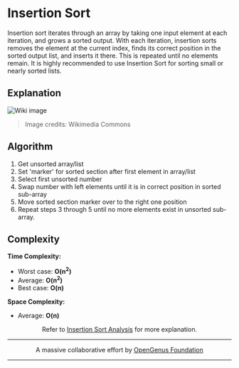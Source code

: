 # Insertion Sort
Insertion sort iterates through an array by taking one input element at each iteration, and grows a sorted output. With each iteration, insertion sorts removes the element at the current index, finds its correct position in the sorted output list, and inserts it there. This is repeated until no elements remain.
It is highly recommended to use Insertion Sort for sorting small or nearly sorted lists.
## Explanation
![Wiki image](https://upload.wikimedia.org/wikipedia/commons/0/0f/Insertion-sort-example-300px.gif)
> Image credits: Wikimedia Commons

## Algorithm
1. Get unsorted array/list
2. Set 'marker' for sorted section after first element in array/list
3. Select first unsorted number
4. Swap number with left elements until it is in correct position in sorted sub-array
5. Move sorted section marker over to the right one position
6. Repeat steps 3 through 5 until no more elements exist in unsorted sub-array.


## Complexity
**Time Complexity:**
- Worst case: **O(n<sup>2</sup>)**
- Average: **O(n<sup>2</sup>)**
- Best case: **O(n)**

**Space Complexity:**
- Average: **O(n)**

<p align="center">
	Refer to <a href="https://iq.opengenus.org/insertion-sort-analysis/">Insertion Sort Analysis</a> for more explanation.
</p>

---
<p align="center">
	A massive collaborative effort by <a href="https://github.com/OpenGenus/cosmos">OpenGenus Foundation</a> 
</p>
 
---
